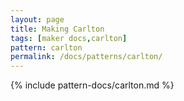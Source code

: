 ```yaml
---
layout: page
title: Making Carlton
tags: [maker docs,carlton]
pattern: carlton
permalink: /docs/patterns/carlton/
---
```

{% include pattern-docs/carlton.md %}
